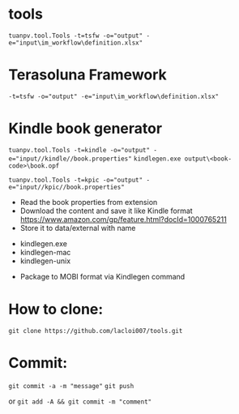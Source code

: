 # tools 
 `tuanpv.tool.Tools -t=tsfw -o="output" -e="input\im_workflow\definition.xlsx"`
 
# Terasoluna Framework
 `-t=tsfw -o="output" -e="input\im_workflow\definition.xlsx"`

# Kindle book generator
 `tuanpv.tool.Tools -t=kindle -o="output" -e="input//kindle//book.properties"`
 `kindlegen.exe output\<book-code>\book.opf`
 
 `tuanpv.tool.Tools -t=kpic -o="output" -e="input//kpic//book.properties"`
 + Read the book properties from extension
 + Download the content and save it like Kindle format
   https://www.amazon.com/gp/feature.html?docId=1000765211
 + Store it to data/external with name
  - kindlegen.exe
  - kindlegen-mac
  - kindlegen-unix
 + Package to MOBI format via Kindlegen command

# How to clone:
 `git clone https://github.com/lacloi007/tools.git`

# Commit:
 `git commit -a -m "message"`
 `git push`

or
 `git add -A && git commit -m "comment" `